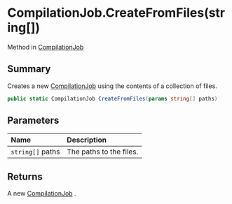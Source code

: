 # CompilationJob.CreateFromFiles(string[])

Method in [CompilationJob](/api/csharp/yarn.compiler.compilationjob.md)

## Summary


Creates a new  <a href="yarn.compiler.compilationjob.md">CompilationJob</a>  using the contents of a
collection of files.


```csharp
public static CompilationJob CreateFromFiles(params string[] paths)
```

## Parameters

|Name|Description|
|:---|:---|
|`string[]` paths|The paths to the files.|

## Returns

A new  <a href="yarn.compiler.compilationjob.md">CompilationJob</a> .

